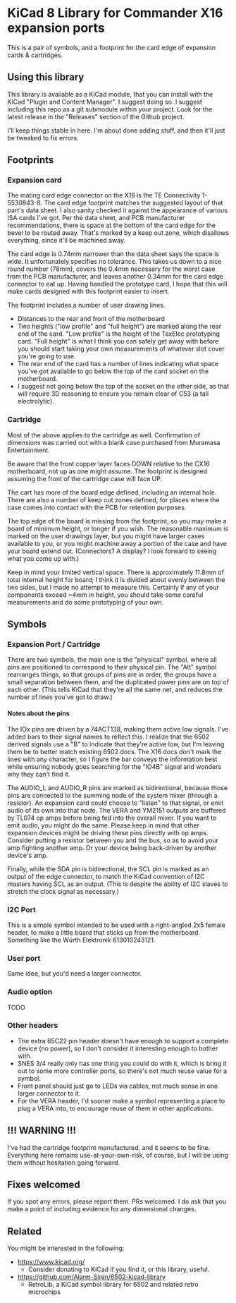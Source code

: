 # KiCad 8 Library for Commander X16 expansion ports

This is a pair of symbols, and a footprint for the card edge
of expansion cards & cartridges.

## Using this library

This library is available as a KiCad module, that you can install
with the KiCad "Plugin and Content Manager". I suggest doing so.
I suggest including this repo as a git submodule within your project.
Look for the latest release in the "Releases" section of the Github
project.

I'll keep things stable in here. I'm about done adding stuff, and then
it'll just be tweaked to fix errors.

## Footprints

### Expansion card

The mating card edge connector on the X16 is the TE Connectivity
1-5530843-8. The card edge footprint matches the suggested layout
of that part's data sheet. I also sanity checked it against the
appearance of various ISA cards I've got. Per the data sheet, and
PCB manufacturer recommendations, there is space at the bottom of
the card edge for the bevel to be routed away. That's marked by
a keep out zone, which disallows everything, since it'll be machined
away.

The card edge is 0.74mm narrower than the data sheet says the space is
wide. It unfortunately specifies no tolerance. This takes us down to a
nice round number (78mm), covers the 0.4mm necessary for the worst
case from the PCB manufacturer, and leaves another 0.34mm for the card
edge connector to eat up. Having handled the prototype card, I hope
that this will make cards designed with this footprint easier to
insert.

The footprint includes a number of user drawing lines.
* Distances to the rear and front of the motherboard
* Two heights ("low profile" and "full height") are marked along the
  rear end of the card. "Low profile" is the height of the TexElec
  prototyping card. "Full height" is what I think you can safely get
  away with before you should start taking your own measurements of
  whatever slot cover you're going to use.
* The rear end of the card has a number of lines indicating what space
  you've got available to go below the top of the card socket on the
  motherboard.
* I suggest not going below the top of the socket on the
  other side, as that will require 3D reasoning to ensure you remain
  clear of C53 (a tall electrolytic).

### Cartridge

Most of the above applies to the cartridge as well. Confirmation of
dimensions was carried out with a blank case purchased from Muramasa
Entertainment.

Be aware that the front copper layer faces DOWN relative to the CX16
motherboard, not up as one might assume. The footprint is designed
assuming the front of the cartridge case will face UP.

The cart has more of the board edge defined, including an internal
hole.  There are also a number of keep out zones defined, for places
where the case comes into contact with the PCB for retention purposes.

The top edge of the board is missing from the footprint, so you may
make a board of minimum height, or longer if you wish. The reasonable
maximum is marked on the user drawings layer, but you might have
larger cases available to you, or you might machine away a portion of
the case and have your board extend out. (Connectors? A display?  I
look forward to seeing what you come up with.)

Keep in mind your limited vertical space. There is approximately
11.8mm of total internal height for board; I think it is divided about
evenly between the two sides, but I made no attempt to measure
this. Certainly if any of your components exceed ~4mm in height, you
should take some careful measurements and do some prototyping of your
own.

## Symbols

### Expansion Port / Cartridge

There are two symbols, the main one is the "physical" symbol, where
all pins are positioned to correspond to their physical pin. The "Alt"
symbol rearranges things, so that groups of pins are in order, the
groups have a small separation between them, and the duplicated power
pins are on top of each other. (This tells KiCad that they're all the
same net, and reduces the number of lines you've got to draw.)

#### Notes about the pins

The IOx pins are driven by a 74ACT138, making them active low signals.
I've added bars to their signal names to reflect this. I realize that
the 6502 derived signals use a "B" to indicate that they're active
low, but I'm leaving them be to better match existing 6502 docs.
The X16 docs don't mark the lines with any character, so I figure the
bar conveys the information best while ensuring nobody goes searching
for the "IO4B" signal and wonders why they can't find it.

The AUDIO_L and AUDIO_R pins are marked as bidirectional, because
those pins are connected to the summing node of the system mixer
(through a resistor). An expansion card could choose to "listen" to
that signal, or emit audio of its own into that node.  The VERA and
YM2151 outputs are buffered by TL074 op amps before being fed into the
overall mixer. If you want to emit audio, you might do the same.
Please keep in mind that other expansion devices might be driving
these pins directly with op amps. Consider putting a resistor between
you and the bus, so as to avoid your amp fighting another amp. Or
your device being back-driven by another device's amp.

Finally, while the SDA pin is bidirectional, the SCL pin is marked as
an output of the edge connector, to match the KiCad convention of I2C
masters having SCL as an output. (This is despite the ability of I2C
slaves to stretch the clock signal as necessary.)

### I2C Port

This is a simple symbol intended to be used with a right-angled
2x5 female header, to make a little board that sticks up from the
motherboard. Something like the Würth Elektronik 613010243121.

### User port

Same idea, but you'd need a larger connector.

### Audio option

TODO

### Other headers

* The extra 65C22 pin header doesn't have enough to support a complete
  device (no power), so I don't consider it interesting enough to
  bother with.
* SNES 3/4 really only has one thing you could do with it, which is
  bring it out to some more controller ports, so there's not much
  reuse value for a symbol.
* Front panel should just go to LEDs via cables, not much sense in one
  larger connector to it.
* For the VERA header, I'd sooner make a symbol representing a place
  to plug a VERA into, to encourage reuse of them in other applications.

## !!! WARNING !!!

I've had the cartridge footprint manufactured, and it seems to be fine.
Everything here remains use-at-your-own-risk, of course, but I will be
using them without hesitation going forward.

## Fixes welcomed

If you spot any errors, please report them. PRs welcomed.
I do ask that you make a point of including evidence for any
dimensional changes.

## Related

You might be interested in the following:

* https://www.kicad.org/
  * Consider donating to KiCad if you find it, or this library, useful.
* https://github.com/Alarm-Siren/6502-kicad-library
  * RetroLib, a KiCad symbol library for 6502 and related retro microchips

